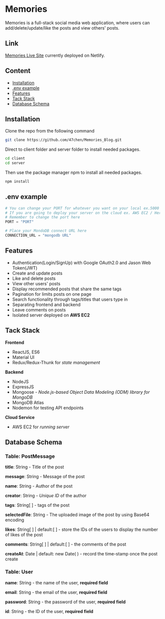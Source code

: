 # Memories

Memories is a full-stack social media web application, where users can add/delete/update/like the posts and view others' posts.

## Link

[Memories Live Site](https://655f892c12e90f1675d6c142--merry-crostata-197f9d.netlify.app/posts) currently deployed on Netlify.

## Content

- [Installation](#Installation)
- [.env example](#.env-example)
- [Features](#Features)
- [Tack Stack](#Tack-Stack)
- [Database Schema](#Database-Schema)

## Installation

Clone the repo from the following command

```bash
git clone https://github.com/47chen/Memories_Blog.git
```

Direct to client folder and server folder to install needed packages.

```bash
cd client
cd server
```

Then use the package manager npm to install all needed packages.

```bash
npm install
```

## .env example

```python
# You can change your PORT for whatever you want on your local ex.5000
# If you are going to deploy your server on the cloud ex. AWS EC2 / Heroku
# Remember to change the port here
PORT = "PORT"

# Place your MondoDB connect URL here
CONNECTION_URL = "mongodb URL"
```

## Features

- Authentication(Login/SignUp) with Google OAuth2.0 and Jason Web Token(JWT)
- Create and update posts
- Like and delete posts
- View other users' posts
- Display recommended posts that share the same tags
- Pagination for limits posts on one page
- Search functionality through tags/titles that users type in
- Separating frontend and backend
- Leave comments on posts
- Isolated server deployed on **AWS EC2**

## Tack Stack

**Frontend**

- ReactJS, ES6
- Material UI
- Redux/Redux-Thunk for _state management_

**Backend**

- NodeJS
- ExpressJS
- Mongoose - _Node.js-based Object Data Modeling (ODM) library for MongoDB_
- MongoDB Atlas
- Nodemon for testing API endpoints

**Cloud Service**

- AWS EC2 for _running server_

## Database Schema

### Table: PostMessage

**title**: String - Title of the post

**message**: String - Message of the post

**name**: String - Author of the post

**creator**: String - _Unique ID_ of the author

**tags**: String[ ] - tags of the post

**selectedFile**: String - The uploaded image of the post by using Base64 encoding

**likes**: String[ ] | default:[ ] - store the IDs of the users to display the number of likes of the post

**comments**: String[ ] | default:[ ] - the comments of the post

**createAt**: Date | default: new Date( ) - record the time-stamp once the post create

### Table: User

**name**: String - the name of the user, **required field**

**email**: String - the email of the user, **required field**

**password**: String - the password of the user, **required field**

**id**: String - the ID of the user, **required field**
